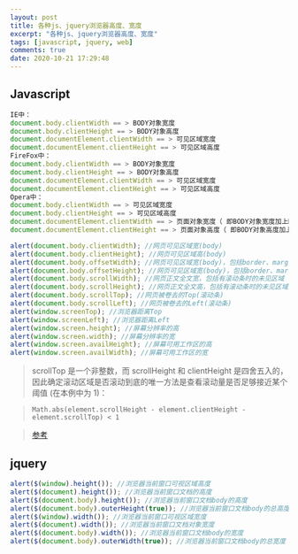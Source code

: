 ```yaml
---
layout: post
title: 各种js、jquery浏览器高度、宽度
excerpt: "各种js、jquery浏览器高度、宽度"
tags: [javascript, jquery, web]
comments: true
date: 2020-10-21 17:29:48
---
```


## Javascript

```js
IE中：
document.body.clientWidth == > BODY对象宽度
document.body.clientHeight == > BODY对象高度
document.documentElement.clientWidth == > 可见区域宽度
document.documentElement.clientHeight == > 可见区域高度
FireFox中：
document.body.clientWidth == > BODY对象宽度
document.body.clientHeight == > BODY对象高度
document.documentElement.clientWidth == > 可见区域宽度
document.documentElement.clientHeight == > 可见区域高度
Opera中：
document.body.clientWidth == > 可见区域宽度
document.body.clientHeight == > 可见区域高度
document.documentElement.clientWidth == > 页面对象宽度（ 即BODY对象宽度加上Margin宽）
document.documentElement.clientHeight == > 页面对象高度（ 即BODY对象高度加上Margin高）

alert(document.body.clientWidth); //网页可见区域宽(body)
alert(document.body.clientHeight); //网页可见区域高(body)
alert(document.body.offsetWidth); //网页可见区域宽(body)，包括border、margin等
alert(document.body.offsetHeight); //网页可见区域宽(body)，包括border、margin等
alert(document.body.scrollWidth); //网页正文全文宽，包括有滚动条时的未见区域
alert(document.body.scrollHeight); //网页正文全文高，包括有滚动条时的未见区域
alert(document.body.scrollTop); //网页被卷去的Top(滚动条)
alert(document.body.scrollLeft); //网页被卷去的Left(滚动条)
alert(window.screenTop); //浏览器距离Top
alert(window.screenLeft); //浏览器距离Left
alert(window.screen.height); //屏幕分辨率的高
alert(window.screen.width); //屏幕分辨率的宽
alert(window.screen.availHeight); //屏幕可用工作区的高
alert(window.screen.availWidth); //屏幕可用工作区的宽
```

> scrollTop 是一个非整数，而 scrollHeight 和 clientHeight 是四舍五入的，因此确定滚动区域是否滚动到底的唯一方法是查看滚动量是否足够接近某个阈值 (在本例中为 1)：

> `Math.abs(element.scrollHeight - element.clientHeight - element.scrollTop) < 1`

> [参考](https://developer.mozilla.org/zh-CN/docs/Web/API/Element/scrollHeight)

## jquery

```js
alert($(window).height()); //浏览器当前窗口可视区域高度
alert($(document).height()); //浏览器当前窗口文档的高度
alert($(document.body).height()); //浏览器当前窗口文档body的高度
alert($(document.body).outerHeight(true)); //浏览器当前窗口文档body的总高度 包括border padding margin
alert($(window).width()); //浏览器当前窗口可视区域宽度
alert($(document).width()); //浏览器当前窗口文档对象宽度
alert($(document.body).width()); //浏览器当前窗口文档body的宽度
alert($(document.body).outerWidth(true)); //浏览器当前窗口文档body的总宽度 包括border padding margin
```
